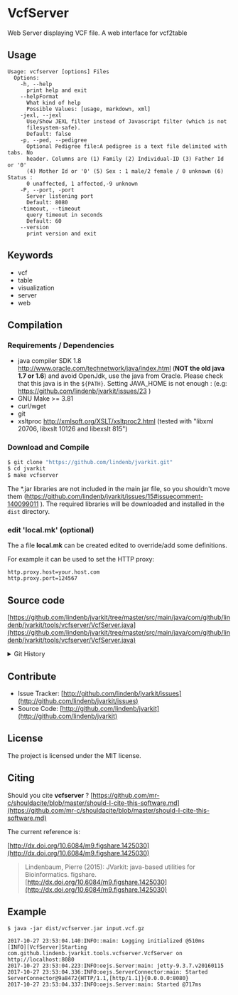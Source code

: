 # VcfServer

Web Server displaying VCF file. A web interface for vcf2table


## Usage

```
Usage: vcfserver [options] Files
  Options:
    -h, --help
      print help and exit
    --helpFormat
      What kind of help
      Possible Values: [usage, markdown, xml]
    -jexl, --jexl
      Use/Show JEXL filter instead of Javascript filter (which is not 
      filesystem-safe). 
      Default: false
    -p, --ped, --pedigree
      Optional Pedigree file:A pedigree is a text file delimited with tabs. No 
      header. Columns are (1) Family (2) Individual-ID (3) Father Id or '0' 
      (4) Mother Id or '0' (5) Sex : 1 male/2 female / 0 unknown (6) Status : 
      0 unaffected, 1 affected,-9 unknown
    -P, --port, -port
      Server listening port
      Default: 8080
    -timeout, --timeout
      query timeout in seconds
      Default: 60
    --version
      print version and exit

```


## Keywords

 * vcf
 * table
 * visualization
 * server
 * web


## Compilation

### Requirements / Dependencies

* java compiler SDK 1.8 http://www.oracle.com/technetwork/java/index.html (**NOT the old java 1.7 or 1.6**) and avoid OpenJdk, use the java from Oracle. Please check that this java is in the `${PATH}`. Setting JAVA_HOME is not enough : (e.g: https://github.com/lindenb/jvarkit/issues/23 )
* GNU Make >= 3.81
* curl/wget
* git
* xsltproc http://xmlsoft.org/XSLT/xsltproc2.html (tested with "libxml 20706, libxslt 10126 and libexslt 815")


### Download and Compile

```bash
$ git clone "https://github.com/lindenb/jvarkit.git"
$ cd jvarkit
$ make vcfserver
```

The *.jar libraries are not included in the main jar file, so you shouldn't move them (https://github.com/lindenb/jvarkit/issues/15#issuecomment-140099011 ).
The required libraries will be downloaded and installed in the `dist` directory.

### edit 'local.mk' (optional)

The a file **local.mk** can be created edited to override/add some definitions.

For example it can be used to set the HTTP proxy:

```
http.proxy.host=your.host.com
http.proxy.port=124567
```
## Source code 

[https://github.com/lindenb/jvarkit/tree/master/src/main/java/com/github/lindenb/jvarkit/tools/vcfserver/VcfServer.java](https://github.com/lindenb/jvarkit/tree/master/src/main/java/com/github/lindenb/jvarkit/tools/vcfserver/VcfServer.java)


<details>
<summary>Git History</summary>

```
Sat Oct 28 18:04:34 2017 +0200 ; vcf server ; https://github.com/lindenb/jvarkit/commit/1ba12c148566055ec896ddec9b7c2d7674cf8236
Fri Oct 27 23:58:05 2017 +0200 ; javascript for vcfserver ; https://github.com/lindenb/jvarkit/commit/2fbecaea195213025f9d860e7ba121887f247d2c
Fri Oct 27 19:58:25 2017 +0200 ; text output for server ; https://github.com/lindenb/jvarkit/commit/b146971af0577da23b25d84338d608325f9432c2
Fri Oct 27 18:13:18 2017 +0200 ; cont vcf server ; https://github.com/lindenb/jvarkit/commit/abc4d04da94e86f7d4955e24ffdec9632afd7bdc
Fri Oct 27 15:15:11 2017 +0200 ; adding vcf server and https://www.biostars.org/p/279942/#280255 ; https://github.com/lindenb/jvarkit/commit/3eabba0b8c06b88f90193f958e47a725d105216a
Fri Oct 27 13:05:17 2017 +0200 ; starting vcf server ; https://github.com/lindenb/jvarkit/commit/7a514c92bc44037f3f61538dfd1bf0147ac353af
```

</details>

## Contribute

- Issue Tracker: [http://github.com/lindenb/jvarkit/issues](http://github.com/lindenb/jvarkit/issues)
- Source Code: [http://github.com/lindenb/jvarkit](http://github.com/lindenb/jvarkit)

## License

The project is licensed under the MIT license.

## Citing

Should you cite **vcfserver** ? [https://github.com/mr-c/shouldacite/blob/master/should-I-cite-this-software.md](https://github.com/mr-c/shouldacite/blob/master/should-I-cite-this-software.md)

The current reference is:

[http://dx.doi.org/10.6084/m9.figshare.1425030](http://dx.doi.org/10.6084/m9.figshare.1425030)

> Lindenbaum, Pierre (2015): JVarkit: java-based utilities for Bioinformatics. figshare.
> [http://dx.doi.org/10.6084/m9.figshare.1425030](http://dx.doi.org/10.6084/m9.figshare.1425030)


## Example 

```
$ java -jar dist/vcfserver.jar input.vcf.gz

2017-10-27 23:53:04.140:INFO::main: Logging initialized @510ms
[INFO][VcfServer]Starting com.github.lindenb.jvarkit.tools.vcfserver.VcfServer on http://localhost:8080
2017-10-27 23:53:04.223:INFO:oejs.Server:main: jetty-9.3.7.v20160115
2017-10-27 23:53:04.336:INFO:oejs.ServerConnector:main: Started ServerConnector@9a8472{HTTP/1.1,[http/1.1]}{0.0.0.0:8080}
2017-10-27 23:53:04.337:INFO:oejs.Server:main: Started @717ms

```



